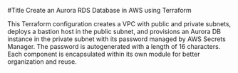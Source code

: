 #Title
Create an Aurora RDS Database in AWS using Terraform

This Terraform configuration creates a VPC with public and private subnets, deploys a bastion host in the public subnet, and provisions an Aurora DB instance in the private subnet with its password managed by AWS Secrets Manager. The password is autogenerated with a length of 16 characters. Each component is encapsulated within its own module for better organization and reuse.